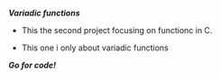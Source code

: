 ***Variadic functions***

* This the second project focusing on functionc in C.

* This one i only about variadic functions

***Go for code!***
